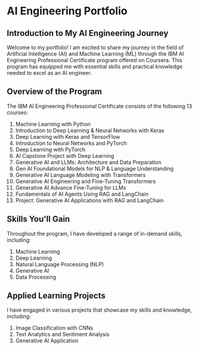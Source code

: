 # AI Engineering Portfolio

## Introduction to My AI Engineering Journey
Welcome to my portfolio! I am excited to share my journey in the field of Artificial Intelligence (AI) and Machine Learning (ML) through the IBM AI Engineering Professional Certificate program offered on Coursera. This program has equipped me with essential skills and practical knowledge needed to excel as an AI engineer.

## Overview of the Program
The IBM AI Engineering Professional Certificate consists of the following 13 courses:
1. Machine Learning with Python
2. Introduction to Deep Learning & Neural Networks with Keras
3. Deep Learning with Keras and TensorFlow
4. Introduction to Neural Networks and PyTorch
5. Deep Learning with PyTorch
6. AI Capstone Project with Deep Learning
7. Generative AI and LLMs: Architecture and Data Preparation
8. Gen AI Foundational Models for NLP & Language Understanding
9. Generative AI Language Modeling with Transformers
10. Generative AI Engineering and Fine-Tuning Transformers
11. Generative AI Advance Fine-Tuning for LLMs
12. Fundamentals of AI Agents Using RAG and LangChain
13. Project: Generative AI Applications with RAG and LangChain

## Skills You'll Gain
Throughout the program, I have developed a range of in-demand skills, including:
1. Machine Learning
2. Deep Learning
3. Natural Language Processing (NLP)
4. Generative AI
5. Data Processing

## Applied Learning Projects
I have engaged in various projects that showcase my skills and knowledge, including:
1. Image Classification with CNNs
2. Text Analytics and Sentiment Analysis
3. Generative AI Application

